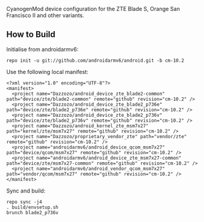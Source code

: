 CyanogenMod device configuration for the ZTE Blade S, Orange San Francisco II and other variants.

How to Build
---------------

Initialise from androidarmv6:

    repo init -u git://github.com/androidarmv6/android.git -b cm-10.2

Use the following local manifest:

    <?xml version="1.0" encoding="UTF-8"?>
    <manifest>
      <project name="Dazzozo/android_device_zte_blade2-common" path="device/zte/blade2-common" remote="github" revision="cm-10.2" />
      <project name="Dazzozo/android_device_zte_blade2_p736e" path="device/zte/blade2_p736e" remote="github" revision="cm-10.2" />
      <project name="Dazzozo/android_device_zte_blade2_p736v" path="device/zte/blade2_p736v" remote="github" revision="cm-10.2" />
      <project name="Dazzozo/android_kernel_zte_msm7x27" path="kernel/zte/msm7x27" remote="github" revision="cm-10.2" />
      <project name="Dazzozo/proprietary_vendor_zte" path="vendor/zte" remote="github" revision="cm-10.2" />
      <project name="androidarmv6/android_device_qcom_msm7x27" path="device/qcom/msm7x27" remote="github" revision="cm-10.2" />
      <project name="androidarmv6/android_device_zte_msm7x27-common" path="device/zte/msm7x27-common" remote="github" revision="cm-10.2" />
      <project name="androidarmv6/android_vendor_qcom_msm7x27" path="vendor/qcom/msm7x27" remote="github" revision="cm-10.2" />
    </manifest>

Sync and build:

    repo sync -j4
    . build/envsetup.sh
    brunch blade2_p736v
